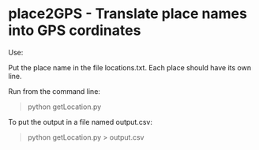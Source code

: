 place2GPS - Translate place names into GPS cordinates
========================================================

Use:

Put the place name in the file locations.txt.
Each place should have its own line.

Run from the command line:
> python getLocation.py

To put the output in a file named output.csv:
> python getLocation.py > output.csv
